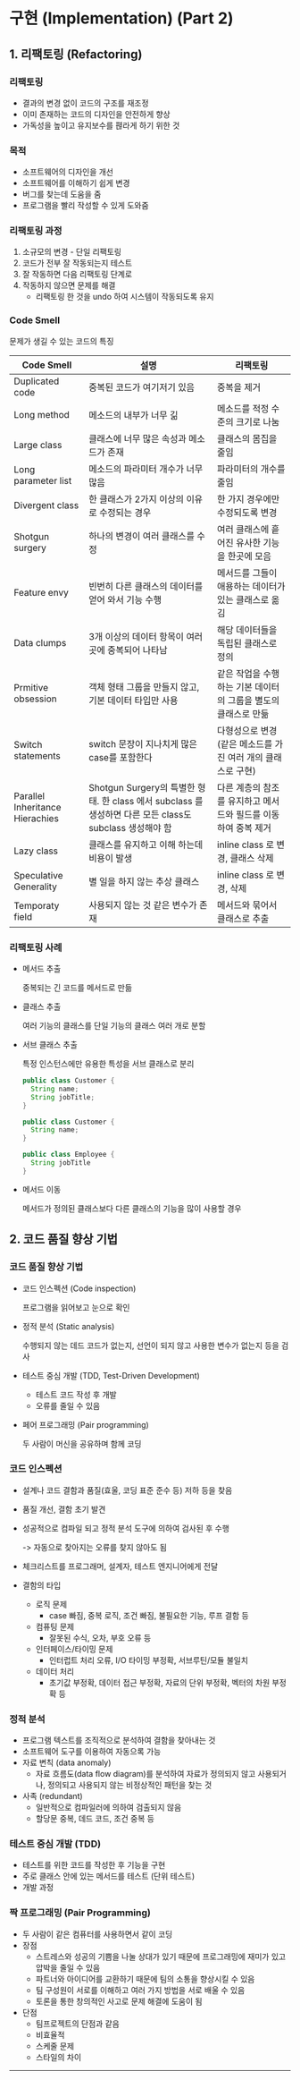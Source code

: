 # 구현 (Implementation) (Part 2)

## 1. 리팩토링 (Refactoring)

### 리팩토링

- 결과의 변경 없이 코드의 구조를 재조정
- 이미 존재하는 코드의 디자인을 안전하게 향상
- 가독성을 높이고 유지보수를 펺라게 하기 위한 것

### 목적

- 소프트웨어의 디자인을 개선
- 소프트웨어를 이해하기 쉽게 변경
- 버그를 찾는데 도움을 줌
- 프로그램을 빨리 작성할 수 있게 도와줌

### 리팩토링 과정

1. 소규모의 변경 - 단일 리팩토링
2. 코드가 전부 잘 작동되는지 테스트
3. 잘 작동하면 다음 리팩토링 단계로
4. 작동하지 않으면 문제를 해결
   - 리팩토링 한 것을 undo 하여 시스템이 작동되도록 유지

### Code Smell

문제가 생길 수 있는 코드의 특징

| Code Smell                      | 설명                                                         | 리팩토링                                                     |
| ------------------------------- | ------------------------------------------------------------ | ------------------------------------------------------------ |
| Duplicated code                 | 중복된 코드가 여기저기 있음                                  | 중복을 제거                                                  |
| Long method                     | 메소드의 내부가 너무 긺                                      | 메소드를 적정 수준의 크기로 나눔                             |
| Large class                     | 클래스에 너무 많은 속성과 메소드가 존재                      | 클래스의 몸집을 줄임                                         |
| Long parameter list             | 메소드의 파라미터 개수가 너무 많음                           | 파라미터의 개수를 줄임                                       |
| Divergent class                 | 한 클래스가 2가지 이상의 이유로 수정되는 경우                | 한 가지 경우에만 수정되도록 변경                             |
| Shotgun surgery                 | 하나의 변경이 여러 클래스를 수정                             | 여러 클래스에 흩어진 유사한 기능을 한곳에 모음               |
| Feature envy                    | 빈번히 다른 클래스의 데이터를 얻어 와서 기능 수행            | 메서드를 그들이 애용하는 데이터가 있는 클래스로 옮김         |
| Data clumps                     | 3개 이상의 데이터 항목이 여러 곳에 중복되어 나타남           | 해당 데이터들을 독립된 클래스로 정의                         |
| Prmitive obsession              | 객체 형태 그룹을 만들지 않고, 기본 데이터 타입만 사용        | 같은 작업을 수행하는 기본 데이터의 그룹을 별도의 클래스로 만듦 |
| Switch statements               | switch 문장이 지나치게 많은 case를 포함한다                  | 다형성으로 변경 (같은 메소드를 가진 여러 개의 클래스로 구현) |
| Parallel Inheritance Hierachies | Shotgun Surgery의 특별한 형태. 한 class 에서 subclass 를 생성하면 다른 모든 class도 subclass 생성해야 함 | 다른 계층의 참조를 유지하고 메서드와 필드를 이동하여 중복 제거 |
| Lazy class                      | 클래스를 유지하고 이해 하는데 비용이 발생                    | inline class 로 변경, 클래스 삭제                            |
| Speculative Generality          | 별 일을 하지 않는 추상 클래스                                | inline class 로 변경, 삭제                                   |
| Temporaty field                 | 사용되지 않는 것 같은 변수가 존재                            | 메서드와 묶어서 클래스로 추출                                |

### 리팩토링 사례

- 메서드 추출

  중복되는 긴 코드를 메서드로 만듦

- 클래스 추출

  여러 기능의 클래스를 단일 기능의 클래스 여러 개로 분할

- 서브 클래스 추출

  특정 인스턴스에만 유용한 특성을 서브 클래스로 분리

  ```java
  public class Customer {
    String name;
    String jobTitle;
  }
  ```

  ```java
  public class Customer {
    String name;
  }
  
  public class Employee {
    String jobTitle
  }
  ```

- 메서드 이동

  메서드가 정의된 클래스보다 다른 클래스의 기능을 많이 사용할 경우

## 2. 코드 품질 향상 기법

### 코드 품질 향상 기법

- 코드 인스펙션 (Code inspection)

  프로그램을 읽어보고 눈으로 확인

- 정적 분석 (Static analysis)

  수행되지 않는 데드 코드가 없는지, 선언이 되지 않고 사용한 변수가 없는지 등을 검사

- 테스트 중심 개발 (TDD, Test-Driven Development)

  - 테스트 코드 작성 후 개발
  - 오류를 줄일 수 있음

- 페어 프로그래밍 (Pair programming)

  두 사람이 머신을 공유하며 함께 코딩

### 코드 인스펙션

- 설계나 코드 결함과 품질(효울, 코딩 표준 준수 등) 저하 등을 찾음

- 품질 개선, 결함 초기 발견

- 성공적으로 컴파일 되고 정적 분석 도구에 의하여 검사된 후 수행

  -> 자동으로 찾아지는 오류를 찾지 않아도 됨

- 체크리스트를 프로그래머, 설계자, 테스트 엔지니어에게 전달

- 결함의 타입

  - 로직 문제
    - case 빠짐, 중복 로직, 조건 빠짐, 불필요한 기능, 루프 결함 등
  - 컴퓨팅 문제
    - 잘못된 수식, 오차, 부호 오류 등
  - 인터페이스/타이밍 문제
    - 인터럽트 처리 오류, I/O 타이밍 부정확, 서브루틴/모듈 불일치
  - 데이터 처리
    - 초기값 부정확, 데이터 접근 부정확, 자료의 단위 부정확, 벡터의 차원 부정확 등

### 정적 분석

- 프로그램 텍스트를 조직적으로 분석하여 결함을 찾아내는 것
- 소프트웨어 도구를 이용하여 자동으록 가능
- 자료 변칙 (data anomaly)
  - 자료 흐름도(data flow diagram)를 분석하여 자료가 정의되지 않고 사용되거나, 정의되고 사용되지 않는 비정상적인 패턴을 찾는 것
- 사족 (redundant)
  - 일반적으로 컴파일러에 의하여 검출되지 않음
  - 할당문 중복, 데드 코드, 조건 중복 등

### 테스트 중심 개발 (TDD)

- 테스트를 위한 코드를 작성한 후 기능을 구현
- 주로 클래스 안에 있는 메서드를 테스트 (단위 테스트)
- 개발 과정

### 짝 프로그래밍 (Pair Programming)

- 두 사람이 같은 컴퓨터를 사용하면서 같이 코딩
- 장점
  - 스트레스와 성공의 기쁨을 나눌 상대가 있기 때문에 프로그래밍에 재미가 있고 압박을 줄일 수 있음
  - 파트너와 아이디어를 교환하기 때문에 팀의 소통을 향상시킬 수 있음
  - 팀 구성원이 서로를 이해하고 여러 가지 방법을 서로 배울 수 있음
  - 토론을 통한 창의적인 사고로 문제 해결에 도움이 됨
- 단점
  - 팀프로젝트의 단점과 같음
  - 비효율적
  - 스케줄 문제
  - 스타일의 차이

---

